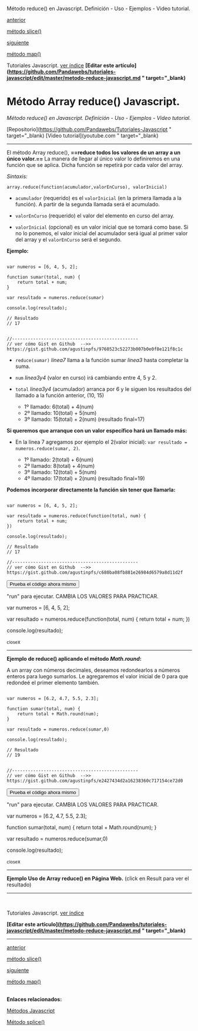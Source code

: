 <span class="hidden-excerpt">Método reduce() en Javascript. Definición - Uso - Ejemplos - Video tutorial.</span>

<div class="post-content_next">
  <a href="http://localhost:2368/metodo-slice-javascript/">
    <div class="post-content_next-left">
      <p>anterior</p>
      <span>método slice()</span>
  </div>
  <a href="http://localhost:2368/metodo-map-javascript/">
    <div class="post-content_next-right">
      <p>siguiente</p>
      <span>método map()</span>
    </div>
  </a>
</div>


<span class="link-to-index-git">Tutoriales Javascript. [ ver índice](http://localhost:2368/tutoriales-javascript/)</span>
<strong class="link-to-github">[Editar este artículo](https://github.com/Pandawebs/tutoriales-javascript/edit/master/metodo-reduce-javascript.md " target="_blank)</strong>


# Método Array reduce() Javascript.

*Método reduce() en Javascript. Definición - Uso - Ejemplos - Video tutorial.*

<span class="links-external">[Repositorio](https://github.com/Pandawebs/Tutoriales-Javascript " target="_blank) [Video tutorial](youtube.com " target="_blank)</span>

<hr>

El método Array reduce(), __==reduce todos los valores de un array a un único valor.==__ 
La manera de llegar al único valor lo definiremos en una función que se aplica.
Dicha función se repetirá por cada valor del array.


*Sintaxis:*

`array.reduce(function(acumulador,valorEnCurso), valorInicial)`

* `acumulador` (requerido) es el `valorInicial` (en la primera llamada a la función). A partir de la segunda llamada será el acumulado.

* `valorEnCurso` (requerido) el valor del elemento en curso del array.

* `valorInicial` (opcional) es un valor inicial que se tomará como base. Si no lo ponemos, el valor inicial del acumulador será igual al primer valor del array y el `valorEnCurso` será el segundo.


**Ejemplo:**

<!-- start code snippet: -->

<pre data-start="0"><code class="line-numbers language-javascript">
var numeros = [6, 4, 5, 2];

function sumar(total, num) {
    return total + num;
}

var resultado = numeros.reduce(sumar)

console.log(resultado); 

// Resultado
// 17


//------------------------------------------------
// ver cómo Gist en Github  -->> https://gist.github.com/agustinpfs/9760523c52273b007b0e0f8e121f8c1c
</code></pre>

<!-- end code snippet: -->

* `reduce(sumar)` _linea7_ llama a la función sumar _linea3_ hasta completar la suma.

* `num` _linea3y4_ (valor en curso) irá cambiando entre 4, 5 y 2.

* `total` _linea3y4_  (acumulador) arranca por 6 y le siguen los resultados del llamado a la función anterior, (10, 15)

    * 1º llamado: 6(total) + 4(num)
    * 2º llamado: 10(total) + 5(num)
    * 3º llamado: 15(total) + 2(num) (resultado final=17)

**Si queremos que arranque con un valor específico hará un llamado más:**

* En la linea 7 agregamos por ejemplo el 2(valor inicial):  `var resultado = numeros.reduce(sumar, 2)`.

    * 1º llamado: 2(total) + 6(num)
    * 2º llamado: 8(total) + 4(num)
    * 3º llamado: 12(total) + 5(num)
    * 4º llamado: 17(total) + 2(num) (resultado final=19)


**Podemos incorporar directamente la función sin tener que llamarla:**

<!-- start code snippet: -->

<pre data-start="0"><code class="line-numbers language-javascript">
var numeros = [6, 4, 5, 2];

var resultado = numeros.reduce(function(total, num) {
    return total + num;
})

console.log(resultado);

// Resultado
// 17

//------------------------------------------------
// ver cómo Gist en Github  -->> https://gist.github.com/agustinpfs/c680ba08fb881e26984d6579a8d11d2f
</code></pre>

<!-- end code snippet: -->

<button class="post-content_button-console">Prueba el código ahora mismo</button>

<div class="post-content_console">

<p>"run" para ejecutar. <span class="post-content_console-mark">CAMBIA LOS VALORES PARA PRACTICAR.</span></p>
    
<div id="my-ele" >
  <script src="https://embed.tonicdev.com" data-element-id="my-ele" ></script>       
  var numeros = [6, 4, 5, 2];

  var resultado = numeros.reduce(function(total, num) {
      return total + num;
  })

  console.log(resultado);
</div>

<span class="post-content_buttonx-console"><small>close</small>x</span>
</div>

<hr>

**Ejemplo de reduce() aplicando el método _Math.round_:**

A un array con números decimales, deseamos redondearlos a números enteros para luego sumarlos.
Le agregaremos el valor inicial de 0 para que redondeé el primer elemento también.

<!-- start code snippet: -->

<pre data-start="0"><code class="line-numbers language-javascript">
var numeros = [6.2, 4.7, 5.5, 2.3];

function sumar(total, num) {
    return total + Math.round(num);
}

var resultado = numeros.reduce(sumar,0)

console.log(resultado); 

// Resultado
// 19


//------------------------------------------------
// ver cómo Gist en Github  -->> https://gist.github.com/agustinpfs/e2427434d2a16238360c717154ce72d0
</code></pre>

<!-- end code snippet: -->

<button class="post-content_button-console2">Prueba el código ahora mismo</button>

<div class="post-content_console2">

<p>"run" para ejecutar. <span class="post-content_console-mark">CAMBIA LOS VALORES PARA PRACTICAR.</span></p>
    
<div id="my-elem" >
  <script src="https://embed.tonicdev.com" data-element-id="my-elem" ></script>       
  var numeros = [6.2, 4.7, 5.5, 2.3];

  function sumar(total, num) {
      return total + Math.round(num);
  }

  var resultado = numeros.reduce(sumar,0)

  console.log(resultado); 
</div>

<span class="post-content_buttonx-console2"><small>close</small>x</span>
</div>


<hr>

**Ejemplo Uso de Array reduce() en Página Web.**
(click en Result para ver el resultado)

<div class="Post-jsfiddle">
  <script async src="https://jsfiddle.net/Pandawebs/qzmcyat1/embed/html,result/">
  </script>
</div>


<hr>

<!-- [*Lista de métodos nativos*](#) -->

<br>

<span class="link-to-index-git">Tutoriales Javascript. [ ver índice](http://localhost:2368/tutoriales-javascript/)</span>

<strong class="link-to-github">[Editar este artículo](https://github.com/Pandawebs/tutoriales-javascript/edit/master/metodo-reduce-javascript.md " target="_blank)</strong>

<hr>

<div class="post-content_next">
  <a href="http://localhost:2368/metodo-slice-javascript/">
    <div class="post-content_next-left">
      <p>anterior</p>
      <span>método slice()</span>
  </div>
  <a href="http://localhost:2368/metodo-map-javascript/">
    <div class="post-content_next-right">
      <p>siguiente</p>
      <span>método map()</span>
    </div>
  </a>
</div>

<br>

**Enlaces relacionados:**

[Métodos Javascript](http://localhost:2368/metodos-javascript/)

[Método splice()](http://localhost:2368/metodo-splice-javascript/)